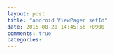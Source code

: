 ```yaml
---
layout: post
title: "android ViewPager setId"
date: 2015-08-20 14:45:56 +0900
comments: true
categories: 
---
```

